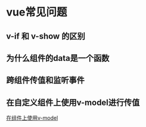 # vue常见问题

## v-if 和 v-show 的区别

## 为什么组件的data是一个函数

## 跨组件传值和监听事件


## 在自定义组件上使用v-model进行传值

[在组件上使用v-model](/vue/在组件上使用v-model)